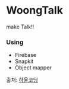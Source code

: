 # WoongTalk
make Talk!!

### Using
- Firebase 
- Snapkit
- Object mapper

출처: [하울코딩](https://www.udemy.com/firebase-ios-howltalk/learn/v4/overview)
